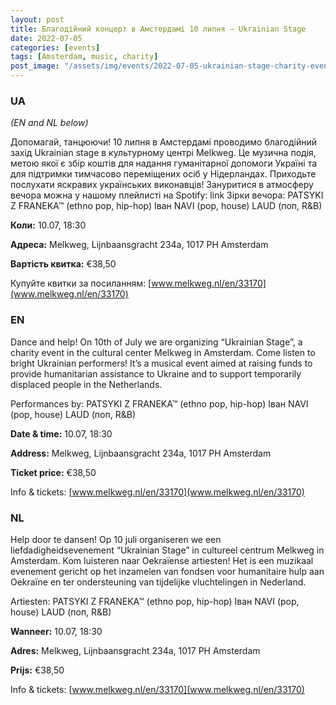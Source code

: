 ```yaml
---
layout: post
title: Благодійний концерт в Амстердамі 10 липня – Ukrainian Stage
date: 2022-07-05
categories: [events]
tags: [Amsterdam, music, charity]
post_image: "/assets/img/events/2022-07-05-ukrainian-stage-charity-event.webp"
---
```


### UA

*(EN and NL below)*

Допомагай, танцюючи! 10 липня в Амстердамі проводимо благодійний захід Ukrainian stage в культурному центрі Melkweg.
Це музична подія, метою якої є збір коштів для надання гуманітарної допомоги Україні та для підтримки тимчасово переміщених осіб у Нідерландах.
Приходьте послухати яскравих українських виконавців!
Зануритися в атмоcферу вечора можна у нашому плейлисті на Spotify: link
Зірки вечора:
PATSYKI Z FRANEKA™ (ethno pop, hip-hop)
Іван NAVI (pop, house)
LAUD (поп, R&B)

**Коли:** 10.07, 18:30

**Адреса:** Melkweg, Lijnbaansgracht 234a, 1017 PH Amsterdam

**Вартість квитка:** €38,50

Купуйте квитки за посиланням: [www.melkweg.nl/en/33170](www.melkweg.nl/en/33170)

### EN

Dance and help! On 10th of July we are organizing “Ukrainian Stage”, a charity event in the cultural center Melkweg in Amsterdam. Come listen to bright Ukrainian performers!
It’s a musical event aimed at raising funds to provide humanitarian assistance to Ukraine and to support temporarily displaced people in the Netherlands.

Performances by:
PATSYKI Z FRANEKA™ (ethno pop, hip-hop)
Іван NAVI (pop, house)
LAUD (поп, R&B)

**Date & time:** 10.07, 18:30

**Address:** Melkweg, Lijnbaansgracht 234a, 1017 PH Amsterdam

**Ticket price:** €38,50

Info & tickets: [www.melkweg.nl/en/33170](www.melkweg.nl/en/33170)

### NL

Help door te dansen! Op 10 juli organiseren we een liefdadigheidsevenement “Ukrainian Stage” in cultureel centrum Melkweg in Amsterdam. Kom luisteren naar Oekraïense artiesten!
Het is een muzikaal evenement gericht op het inzamelen van fondsen voor humanitaire hulp aan Oekraïne en ter ondersteuning van tijdelijke vluchtelingen in Nederland.

Artiesten:
PATSYKI Z FRANEKA™ (ethno pop, hip-hop)
Іван NAVI (pop, house)
LAUD (поп, R&B)

**Wanneer:** 10.07, 18:30

**Adres:** Melkweg, Lijnbaansgracht 234a, 1017 PH Amsterdam

**Prijs:** €38,50

Info & tickets: [www.melkweg.nl/en/33170](www.melkweg.nl/en/33170)
